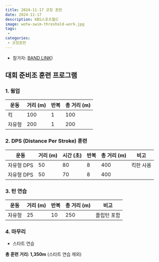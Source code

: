 ```yaml
---
title: 2024-11-17 코칭 훈련
date: 2024-11-17
description: KBS스포츠월드
image: wotw-swim-threshold-work.jpg
tags:
 - 
categories:
 - 코칭훈련
---
```


- 참가자: [BAND LINK](https://band.us/band/93484357/schedule/4%2F93484357%2F519277703%2F19700101))

## 대회 준비조 훈련 프로그램

### 1. 웜업
| 운동 | 거리 (m) | 반복 | 총 거리 (m) |
|------|----------|------|-------------|
| 킥 | 100 | 1 | 100 |
| 자유형 | 200 | 1 | 200 |

### 2. DPS (Distance Per Stroke) 훈련
| 운동 | 거리 (m) | 시간 (초) | 반복 | 총 거리 (m) | 비고 |
|------|----------|-----------|------|-------------|------|
| 자유형 DPS | 50 | 80 | 8 | 400 | 킥판 사용 |
| 자유형 DPS | 50 | 70 | 8 | 400 | |

### 3. 턴 연습
| 운동 | 거리 (m) | 반복 | 총 거리 (m) | 비고 |
|------|----------|------|-------------|------|
| 자유형 | 25 | 10 | 250 | 플립턴 포함 |

### 4. 마무리
- 스타트 연습

**총 훈련 거리: 1,350m** (스타트 연습 제외)